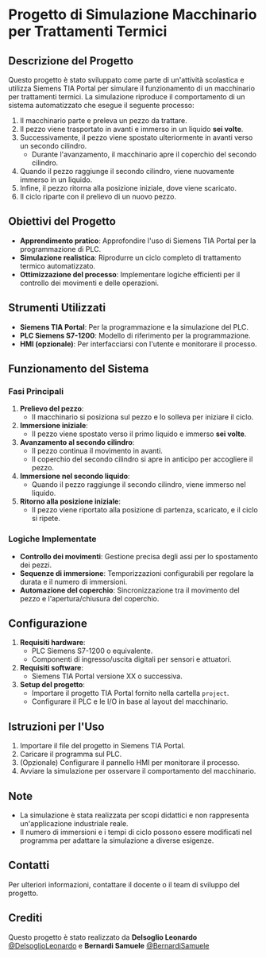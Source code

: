 # Progetto di Simulazione Macchinario per Trattamenti Termici

## Descrizione del Progetto

Questo progetto è stato sviluppato come parte di un'attività scolastica e utilizza Siemens TIA Portal per simulare il funzionamento di un macchinario per trattamenti termici. La simulazione riproduce il comportamento di un sistema automatizzato che esegue il seguente processo:

1. Il macchinario parte e preleva un pezzo da trattare.
2. Il pezzo viene trasportato in avanti e immerso in un liquido **sei volte**.
3. Successivamente, il pezzo viene spostato ulteriormente in avanti verso un secondo cilindro.
   - Durante l'avanzamento, il macchinario apre il coperchio del secondo cilindro.
4. Quando il pezzo raggiunge il secondo cilindro, viene nuovamente immerso in un liquido.
5. Infine, il pezzo ritorna alla posizione iniziale, dove viene scaricato.
6. Il ciclo riparte con il prelievo di un nuovo pezzo.

## Obiettivi del Progetto

- **Apprendimento pratico**: Approfondire l'uso di Siemens TIA Portal per la programmazione di PLC.
- **Simulazione realistica**: Riprodurre un ciclo completo di trattamento termico automatizzato.
- **Ottimizzazione del processo**: Implementare logiche efficienti per il controllo dei movimenti e delle operazioni.

## Strumenti Utilizzati

- **Siemens TIA Portal**: Per la programmazione e la simulazione del PLC.
- **PLC Siemens S7-1200**: Modello di riferimento per la programmazione.
- **HMI (opzionale)**: Per interfacciarsi con l'utente e monitorare il processo.

## Funzionamento del Sistema

### Fasi Principali
1. **Prelievo del pezzo**:
   - Il macchinario si posiziona sul pezzo e lo solleva per iniziare il ciclo.
2. **Immersione iniziale**:
   - Il pezzo viene spostato verso il primo liquido e immerso **sei volte**.
3. **Avanzamento al secondo cilindro**:
   - Il pezzo continua il movimento in avanti.
   - Il coperchio del secondo cilindro si apre in anticipo per accogliere il pezzo.
4. **Immersione nel secondo liquido**:
   - Quando il pezzo raggiunge il secondo cilindro, viene immerso nel liquido.
5. **Ritorno alla posizione iniziale**:
   - Il pezzo viene riportato alla posizione di partenza, scaricato, e il ciclo si ripete.

### Logiche Implementate
- **Controllo dei movimenti**: Gestione precisa degli assi per lo spostamento dei pezzi.
- **Sequenze di immersione**: Temporizzazioni configurabili per regolare la durata e il numero di immersioni.
- **Automazione del coperchio**: Sincronizzazione tra il movimento del pezzo e l'apertura/chiusura del coperchio.

## Configurazione

1. **Requisiti hardware**:
   - PLC Siemens S7-1200 o equivalente.
   - Componenti di ingresso/uscita digitali per sensori e attuatori.
2. **Requisiti software**:
   - Siemens TIA Portal versione XX o successiva.
3. **Setup del progetto**:
   - Importare il progetto TIA Portal fornito nella cartella `project`.
   - Configurare il PLC e le I/O in base al layout del macchinario.

## Istruzioni per l'Uso

1. Importare il file del progetto in Siemens TIA Portal.
2. Caricare il programma sul PLC.
3. (Opzionale) Configurare il pannello HMI per monitorare il processo.
4. Avviare la simulazione per osservare il comportamento del macchinario.

## Note

- La simulazione è stata realizzata per scopi didattici e non rappresenta un'applicazione industriale reale.
- Il numero di immersioni e i tempi di ciclo possono essere modificati nel programma per adattare la simulazione a diverse esigenze.

## Contatti

Per ulteriori informazioni, contattare il docente o il team di sviluppo del progetto.

## Crediti

Questo progetto è stato realizzato da **Delsoglio Leonardo** [@DelsoglioLeonardo](https://github.com/DelsoglioLeonardo) e **Bernardi Samuele** [@BernardiSamuele](https://github.com/BernardiSamuele)
